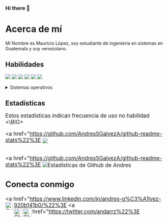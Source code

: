 ### Hi there 👋

<!--
**ImMaur0103/ImMaur0103** is a ✨ _special_ ✨ repository because its `README.md` (this file) appears on your GitHub profile.

Here are some ideas to get you started:

- 🔭 I’m currently working on ...
- 🌱 I’m currently learning ...
- 👯 I’m looking to collaborate on ...
- 🤔 I’m looking for help with ...
- 💬 Ask me about ...
- 📫 How to reach me: ...
- 😄 Pronouns: ...
- ⚡ Fun fact: ...
-->
# Acerca de mí
Mi Nombre es Mauricio López, soy estudiante de ingenieria en sistemas en Guatemala y soy venezolano.<br/>
## Habilidades
<img src="https://img.shields.io/badge/-C%23-blueviolet" /> <img src="https://img.shields.io/badge/-C%2B%2B-FF1A6D" /> <img src="https://img.shields.io/badge/-C-00EFFA" /> <img src="https://img.shields.io/badge/-Python-D1F700" /> <img src="https://img.shields.io/badge/-Unity-brightgreen" /> <img src="https://img.shields.io/badge/-HTML-8000BC" />


<details>
    <summary>Sistemas operativos</summary>
    <ul>
      <li>Windows</li>
      <li>Ubuntu</li>
    </ul>
</details>

## Estadísticas
<BIG> Estos estadisticas indican frecuencia de uso no habilidad <\BIG>

<a href="https://github.com/AndresSGalvezA/github-readme-stats%22%3E
  <img align="center" src="https://github-readme-stats.vercel.app/api/top-langs/?username=AndresSGalvezA&layout=compact&theme=great-gatsby" />
</a> &nbsp;&nbsp;&nbsp;&nbsp;&nbsp;&nbsp;&nbsp;&nbsp;&nbsp;&nbsp;&nbsp;&nbsp;

<br><a href="https://github.com/AndresSGalvezA/github-readme-stats%22%3E
  <img align="center" src="https://github-readme-stats.vercel.app/api?username=AndresSGalvezA&show_icons=true&include_all_commits=true&theme=great-gatsby&line_height=27" alt="Estadísticas de Github de Andres" />
</a> &nbsp;

## Conecta conmigo
<a href="https://www.linkedin.com/in/andres-g%C3%A1lvez-920b141b0/%22%3E
    <img align="left" alt="Shubhamdeep Jha | Linkedin" width="24px" src="https://github.com/TheDudeThatCode/TheDudeThatCode/blob/master/Assets/Linkedin.svg" />
  </a>
  <a href="https://twitter.com/andarrz%22%3E
    <img align="left" alt="Shubhamdeep Jha | Twitter" width="26px" src="https://github.com/TheDudeThatCode/TheDudeThatCode/blob/master/Assets/Twitter.svg" />
  </a>
  <a href="mailto:asgasebastian@gmail.com">
    <img align="left" alt="Shubhamdeep Jha | Gmail" width="26px" src="https://github.com/TheDudeThatCode/TheDudeThatCode/blob/master/Assets/Gmail.svg" />
  </a>
